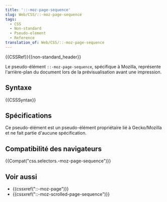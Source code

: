 ```yaml
---
title: '::-moz-page-sequence'
slug: Web/CSS/::-moz-page-sequence
tags:
  - CSS
  - Non-standard
  - Pseudo-element
  - Reference
translation_of: Web/CSS/::-moz-page-sequence
---
```

{{CSSRef}}{{non-standard_header}}

Le pseudo-élément `::-moz-page-sequence`, spécifique à Mozilla, représente l'arrière-plan du document lors de la prévisualisation avant une impression.

## Syntaxe

{{CSSSyntax}}

## Spécifications

Ce pseudo-élément est un pseudo-élément propriétaire lié à Gecko/Mozilla et ne fait partie d'aucune spécification.

## Compatibilité des navigateurs

{{Compat("css.selectors.-moz-page-sequence")}}

## Voir aussi

- {{cssxref("::-moz-page")}}
- {{cssxref("::-moz-scrolled-page-sequence")}}
